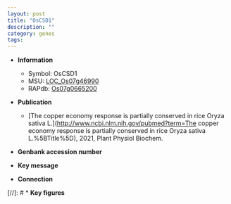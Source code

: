 ```yaml
---
layout: post
title: "OsCSD1"
description: ""
category: genes
tags: 
---
```


* **Information**  
    + Symbol: OsCSD1  
    + MSU: [LOC_Os07g46990](http://rice.uga.edu/cgi-bin/ORF_infopage.cgi?orf=LOC_Os07g46990)  
    + RAPdb: [Os07g0665200](https://rapdb.dna.affrc.go.jp/locus/?name=Os07g0665200)  

* **Publication**  
    + [The copper economy response is partially conserved in rice Oryza sativa L.](http://www.ncbi.nlm.nih.gov/pubmed?term=The copper economy response is partially conserved in rice Oryza sativa L.%5BTitle%5D), 2021, Plant Physiol Biochem.

* **Genbank accession number**  

* **Key message**  

* **Connection**  

[//]: # * **Key figures**  


